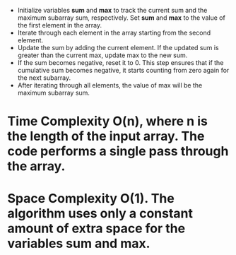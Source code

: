 * Initialize variables **sum** and **max** to track the current sum and the maximum subarray sum, respectively. Set **sum** and **max** to the value of the first element in the array.
* Iterate through each element in the array starting from the second element.
* Update the sum by adding the current element. If the updated sum is greater than the current max, update max to the new sum.
* If the sum becomes negative, reset it to 0. This step ensures that if the cumulative sum becomes negative, it starts counting from zero again for the next subarray.
* After iterating through all elements, the value of max will be the maximum subarray sum.

# Time Complexity **O(n)**, where n is the length of the input array. The code performs a single pass through the array.
# Space Complexity **O(1)**. The algorithm uses only a constant amount of extra space for the variables sum and max.
